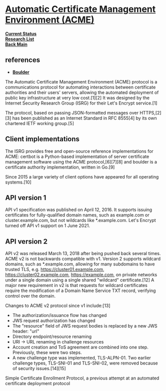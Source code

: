 # **[Automatic Certificate Management Environment (ACME)](https://en.wikipedia.org/wiki/Automatic_Certificate_Management_Environment)**

**[Current Status](../../../../development/status/weekly/current_status.md)**\
**[Research List](../../../../research_list.md)**\
**[Back Main](../../../../README.md)**

## references

- **[Boulder](https://en.wikipedia.org/wiki/Let%27s_Encrypt#Software_implementation)**

The Automatic Certificate Management Environment (ACME) protocol is a communications protocol for automating interactions between certificate authorities and their users' servers, allowing the automated deployment of public key infrastructure at very low cost.[1][2] It was designed by the Internet Security Research Group (ISRG) for their Let's Encrypt service.[1]

The protocol, based on passing JSON-formatted messages over HTTPS,[2][3] has been published as an Internet Standard in RFC 8555[4] by its own chartered IETF working group.[5]

## Client implementations

The ISRG provides free and open-source reference implementations for ACME: certbot is a Python-based implementation of server certificate management software using the ACME protocol,[6][7][8] and boulder is a certificate authority implementation, written in Go.[9]

Since 2015 a large variety of client options have appeared for all operating systems.[10]

## API version 1

API v1 specification was published on April 12, 2016. It supports issuing certificates for fully-qualified domain names, such as example.com or cluster.example.com, but not wildcards like *.example.com. Let's Encrypt turned off API v1 support on 1 June 2021.

## API version 2

API v2 was released March 13, 2018 after being pushed back several times. ACME v2 is not backwards compatible with v1. Version 2 supports wildcard domains, such as *.example.com, allowing for many subdomains to have trusted TLS, e.g. <https://cluster01.example.com>, <https://cluster02.example.com>, <https://example.com>, on private networks under a single domain using a single shared "wildcard" certificate.[12] A major new requirement in v2 is that requests for wildcard certificates require the modification of a Domain Name Service TXT record, verifying control over the domain.

Changes to ACME v2 protocol since v1 include:[13]

- The authorization/issuance flow has changed
- JWS request authorization has changed
- The "resource" field of JWS request bodies is replaced by a new JWS header: "url"
- Directory endpoint/resource renaming
- URI → URL renaming in challenge resources
- Account creation and ToS agreement are combined into one step. Previously, these were two steps.
- A new challenge type was implemented, TLS-ALPN-01. Two earlier challenge types, TLS-SNI-01 and TLS-SNI-02, were removed because of security issues.[14][15]

Simple Certificate Enrollment Protocol, a previous attempt at an automated certificate deployment protocol
